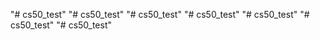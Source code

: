 "# cs50_test" 
"# cs50_test" 
"# cs50_test" 
"# cs50_test" 
"# cs50_test" 
"# cs50_test" 
"# cs50_test" 
